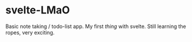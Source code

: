 # svelte-LMaO

Basic note taking / todo-list app. My first _thing_ with svelte. Still learning the ropes, very exciting.

